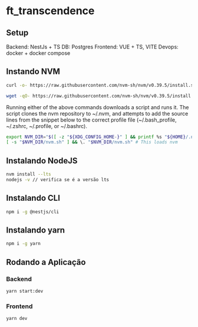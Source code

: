 # ft_transcendence

## Setup
Backend: NestJs + TS
DB: Postgres
Frontend: VUE + TS, VITE
Devops: docker + docker compose


## Instando NVM

```bash
curl -o- https://raw.githubusercontent.com/nvm-sh/nvm/v0.39.5/install.sh | bash
```
```bash
wget -qO- https://raw.githubusercontent.com/nvm-sh/nvm/v0.39.5/install.sh | bash
```

Running either of the above commands downloads a script and runs it. The script clones the nvm repository to ~/.nvm, 
and attempts to add the source lines from the snippet below to the correct profile file (~/.bash_profile, ~/.zshrc, ~/.profile, or ~/.bashrc).
```bash
export NVM_DIR="$([ -z "${XDG_CONFIG_HOME-}" ] && printf %s "${HOME}/.nvm" || printf %s "${XDG_CONFIG_HOME}/nvm")"
[ -s "$NVM_DIR/nvm.sh" ] && \. "$NVM_DIR/nvm.sh" # This loads nvm
```

## Instalando NodeJS
```bash
nvm install --lts
nodejs -v // verifica se é a versão lts
```

## Instalando CLI
```bash
npm i -g @nestjs/cli
```

## Instalando yarn
```bash
npm i -g yarn
```

## Rodando a Aplicação

### Backend
```bash
yarn start:dev
```
### Frontend
```bash
yarn dev
```
